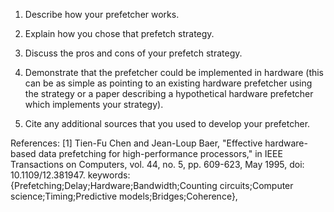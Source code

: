 1. Describe how your prefetcher works.

2. Explain how you chose that prefetch strategy.

3. Discuss the pros and cons of your prefetch strategy.

4. Demonstrate that the prefetcher could be implemented in hardware (this can be
   as simple as pointing to an existing hardware prefetcher using the strategy
   or a paper describing a hypothetical hardware prefetcher which implements
   your strategy).

   

5. Cite any additional sources that you used to develop your prefetcher.


References:
[1] Tien-Fu Chen and Jean-Loup Baer, "Effective hardware-based data prefetching for high-performance processors," in IEEE Transactions on Computers, vol. 44, no. 5, pp. 609-623, May 1995, doi: 10.1109/12.381947.
keywords: {Prefetching;Delay;Hardware;Bandwidth;Counting circuits;Computer science;Timing;Predictive models;Bridges;Coherence},
